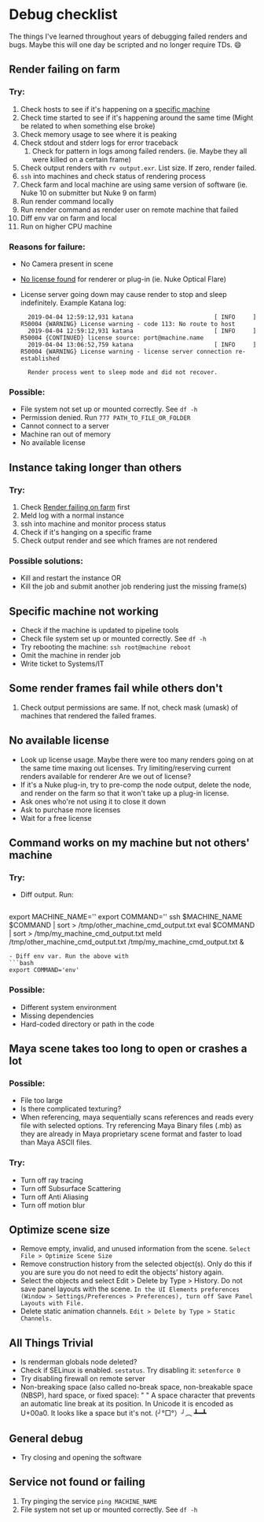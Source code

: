 # Debug checklist

The things I've learned throughout years of debugging failed renders and bugs. Maybe this will one day be scripted and no longer require TDs. :smile:

## Render failing on farm
### Try:
1. Check hosts to see if it's happening on a [specific machine](#specific-machine-not-working)
2. Check time started to see if it's happening around the same time (Might be related to when something else broke)
3. Check memory usage to see where it is peaking
4. Check stdout and stderr logs for error traceback
    1. Check for pattern in logs among failed renders. (ie. Maybe they all were killed on a certain frame)
5. Check output renders with `rv output.exr`. List size. If zero, render failed.
6. `ssh` into machines and check status of rendering process
7. Check farm and local machine are using same version of software (ie. Nuke 10 on submitter but Nuke 9 on farm)
8. Run render command locally
9. Run render command as render user on remote machine that failed
10. Diff env var on farm and local
11. Run on higher CPU machine

### Reasons for failure:
- No Camera present in scene
- [No license found](#No-available-license) for renderer or plug-in (ie. Nuke Optical Flare)
- License server going down may cause render to stop and sleep indefinitely. Example Katana log:

        2019-04-04 12:59:12,931 katana                       [ INFO     ] R50004 {WARNING} License warning - code 113: No route to host
        2019-04-04 12:59:12,931 katana                       [ INFO     ] R50004 {CONTINUED} license source: port@machine.name
        2019-04-04 13:06:52,759 katana                       [ INFO     ] R50004 {WARNING} License warning - license server connection re-established

        Render process went to sleep mode and did not recover.

### Possible:
- File system not set up or mounted correctly. See `df -h`
- Permission denied. Run `777 PATH_TO_FILE_OR_FOLDER`
- Cannot connect to a server
- Machine ran out of memory
- No available license

## Instance taking longer than others
### Try:
1. Check [Render failing on farm](#render-failing-on-farm) first
1. Meld log with a normal instance
2. ssh into machine and monitor process status
3. Check if it's hanging on a specific frame
4. Check output render and see which frames are not rendered

### Possible solutions:
- Kill and restart the instance
OR
- Kill the job and submit another job rendering just the missing frame(s)

## Specific machine not working
- Check if the machine is updated to pipeline tools
- Check file system set up or mounted correctly. See `df -h`
- Try rebooting the machine: `ssh root@machine reboot`
- Omit the machine in render job
- Write ticket to Systems/IT

## Some render frames fail while others don't
1. Check output permissions are same. If not, check mask (umask) of machines that rendered the failed frames.

## No available license
- Look up license usage. Maybe there were too many renders going on at the same time maxing out licenses. Try limiting/reserving current renders available for renderer
Are we out of license?
- If it's a Nuke plug-in, try to pre-comp the node output, delete the node, and render on the farm so that it won't take up a plug-in license.
- Ask ones who're not using it to close it down
- Ask to purchase more licenses
- Wait for a free license

## Command works on my machine but not others' machine
### Try:
- Diff output. Run:
    ```bash
export MACHINE_NAME=''
export COMMAND=''
ssh $MACHINE_NAME $COMMAND | sort > /tmp/other_machine_cmd_output.txt
eval $COMMAND | sort > /tmp/my_machine_cmd_output.txt
meld /tmp/other_machine_cmd_output.txt /tmp/my_machine_cmd_output.txt &
```
- Diff env var. Run the above with
```bash
export COMMAND='env'
```

### Possible:
- Different system environment
- Missing dependencies
- Hard-coded directory or path in the code

## Maya scene takes too long to open or crashes a lot
### Possible:
- File too large
- Is there complicated texturing?
- When referencing, maya sequentially scans references and reads every file with selected options. Try referencing Maya Binary files (.mb) as they are already in Maya proprietary scene format and faster to load than Maya ASCII files.

### Try:
- Turn off ray tracing
- Turn off Subsurface Scattering
- Turn off Anti Aliasing
- Turn off motion blur

## Optimize scene size
- Remove empty, invalid, and unused information from the scene. `Select File > Optimize Scene Size`
- Remove construction history from the selected object(s). Only do this if you are sure you do not need to edit the objects’ history again.
- Select the objects and select Edit > Delete by Type > History. Do not save panel layouts with the scene. `In the UI Elements preferences (Window > Settings/Preferences > Preferences), turn off Save Panel Layouts with File.`
- Delete static animation channels. `Edit > Delete by Type > Static Channels.`

## All Things Trivial
- Is renderman globals node deleted?
- Check if SELinux is enabled. `sestatus`. Try disabling it: `setenforce 0`
- Try disabling firewall on remote server
- Non-breaking space (also called no-break space, non-breakable space (NBSP), hard space, or fixed space): " "
    A space character that prevents an automatic line break at its position. In Unicode it is encoded as U+00a0.
    It looks like a space but it's not.
    (╯°□°）╯︵ ┻━┻

## General debug
- Try closing and opening the software

## Service not found or failing
1. Try pinging the service `ping MACHINE_NAME`
2. File system not set up or mounted correctly. See `df -h`
